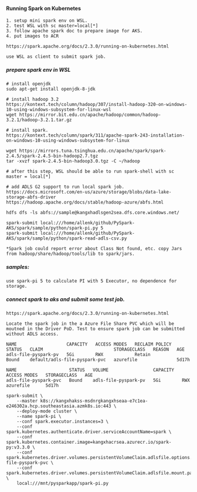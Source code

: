 #### Running Spark on Kubernetes

    1. setup mini spark env on WSL. 
    2. test WSL with sc master=local[*]
    3. follow apache spark doc to prepare image for AKS. 
    4. put images to ACR

    https://spark.apache.org/docs/2.3.0/running-on-kubernetes.html
    
    use WSL as client to submit spark job. 

##### prepare spark env in WSL

    # install openjdk
    sudo apt-get install openjdk-8-jdk

    # install hadoop 3.2
    https://kontext.tech/column/hadoop/307/install-hadoop-320-on-windows-10-using-windows-subsystem-for-linux-wsl
    wget https://mirror.bit.edu.cn/apache/hadoop/common/hadoop-3.2.1/hadoop-3.2.1.tar.gz
    
    # install spark. 
    https://kontext.tech/column/spark/311/apache-spark-243-installation-on-windows-10-using-windows-subsystem-for-linux

    wget https://mirrors.tuna.tsinghua.edu.cn/apache/spark/spark-2.4.5/spark-2.4.5-bin-hadoop2.7.tgz
    tar -xvzf spark-2.4.5-bin-hadoop3.0.tgz -C ~/hadoop

    # after this step, WSL should be able to run spark-shell with sc master = local[*]

    # add ADLS G2 support to run local spark job.
    https://docs.microsoft.com/en-us/azure/storage/blobs/data-lake-storage-abfs-driver
    https://hadoop.apache.org/docs/stable/hadoop-azure/abfs.html

    hdfs dfs -ls abfs://sample@kangxhadlsgen2sea.dfs.core.windows.net/

    spark-submit local:///home/allenk/github/PySpark-AKS/spark/sample/python/spark-pi.py 5
    spark-submit local:///home/allenk/github/PySpark-AKS/spark/sample/python/spark-read-adls-csv.py

    *Spark job could report error about Class Not found, etc. copy Jars from hadoop/share/hadoop/tools/lib to spark/jars.

##### samples: 

    use spark-pi 5 to calculate PI with 5 Executor, no dependence for storage.

##### connect spark to aks and submit some test job. 

    https://spark.apache.org/docs/2.3.0/running-on-kubernetes.html

    Locate the spark job in the a Azure File Share PVC which will be moutned in the Driver PoD. Test to ensure spark job can be submitted without ADLS access. 

    NAME                   CAPACITY   ACCESS MODES   RECLAIM POLICY   STATUS   CLAIM                           STORAGECLASS   REASON   AGE
    adls-file-pyspark-pv   5Gi        RWX            Retain           Bound    default/adls-file-pyspark-pvc   azurefile               5d17h

    NAME                    STATUS   VOLUME                 CAPACITY   ACCESS MODES   STORAGECLASS   AGE
    adls-file-pyspark-pvc   Bound    adls-file-pyspark-pv   5Gi        RWX            azurefile      5d17h

    spark-submit \
        --master k8s://kangxhakss-msdnrgkangxhseaa-e7c1ea-e246302a.hcp.southeastasia.azmk8s.io:443 \
        --deploy-mode cluster \
        --name spark-pi \
        --conf spark.executor.instances=3 \
        --conf spark.kubernetes.authenticate.driver.serviceAccountName=spark \
        --conf spark.kubernetes.container.image=kangxhacrsea.azurecr.io/spark-py:v3.3.0 \
        --conf spark.kubernetes.driver.volumes.persistentVolumeClaim.adlsfile.options.claimName=adls-file-pyspark-pvc \
        --conf spark.kubernetes.driver.volumes.persistentVolumeClaim.adlsfile.mount.path=/mnt/pysparkapp \
        local:///mnt/pysparkapp/spark-pi.py



